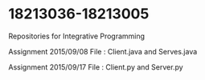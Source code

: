 # 18213036-18213005
Repositories for Integrative Programming

Assignment 2015/09/08
File : Client.java and Serves.java

Assignment 2015/09/17
File : Client.py and Server.py
